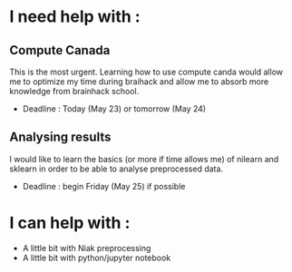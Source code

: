# I need help with :
## Compute Canada
This is the most urgent. Learning how to use compute canda would allow me to optimize my time during braihack and allow me to absorb more knowledge from brainhack school.
  * Deadline : Today (May 23) or tomorrow (May 24)

## Analysing results
I would like to learn the basics (or more if time allows me) of nilearn and sklearn in order to be able to analyse preprocessed data.
  * Deadline : begin Friday (May 25) if possible

# I can help with :
  * A little bit with Niak preprocessing
  * A little bit with python/jupyter notebook
